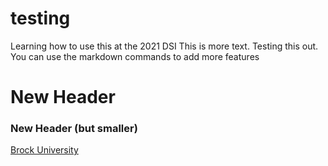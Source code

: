 # testing
Learning how to use this at the 2021 DSI
This is more text. Testing this out. You can use the markdown commands to add more features
# New Header
### New Header (but smaller)

[Brock University](https://brocku.ca/)
